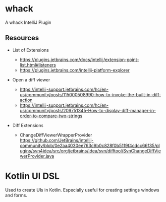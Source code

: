 # whack

A whack IntelliJ Plugin

## Resources
- List of Extensions
  - https://plugins.jetbrains.com/docs/intellij/extension-point-list.html#listeners
  - https://plugins.jetbrains.com/intellij-platform-explorer
- Open a diff viewer
  - https://intellij-support.jetbrains.com/hc/en-us/community/posts/115000508990-how-to-invoke-the-built-in-diff-action
  - https://intellij-support.jetbrains.com/hc/en-us/community/posts/206751345-How-to-display-diff-manager-in-order-to-compare-two-strings 
  
- Diff Extensions
  * ChangeDiffViewerWrapperProvider https://github.com/JetBrains/intellij-community/blob/0e2aa4030ee763c9b0c828f0b5119f4cdcc66f35/plugins/svn4idea/src/org/jetbrains/idea/svn/difftool/SvnChangeDiffViewerProvider.java

# Kotlin UI DSL

Used to create UIs in Kotlin. Especially useful for creating settings windows and forms.


